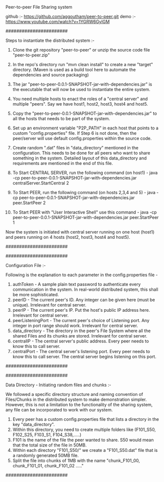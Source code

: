 Peer-to-peer File Sharing system

github :- https://github.com/aggoutham/peer-to-peer.git
demo :- https://www.youtube.com/watch?v=1YGRW6GylGM

#######################

Steps to instantiate the distributed system :-

1. Clone the git repository "peer-to-peer" or unzip the source code file "peer-to-peer.zip"

2. In the repo's directory run "mvn clean install" to create a new "target" directory.
(Maven is used as a build tool here to automate the dependencies and source packaging)

3. The jar "peer-to-peer-0.0.1-SNAPSHOT-jar-with-dependencies.jar" is the executable that will now be used to instantiate the entire system.

4. You need multiple hosts to enact the roles of a "central server" and multiple "peers". Say we have host1, host2, host3, host4 and host5.

5. Copy the "peer-to-peer-0.0.1-SNAPSHOT-jar-with-dependencies.jar" to all the hosts that needs to be part of the system.

6. Set up an environment variable "P2P_PATH" in each host that points to a custom "config.properties" file.
If Step 6 is not done, then the peer/server will use default config.properties within the source code.

7. Create random ".dat" files in "data_directory" mentioned in the configuration. This needs to be done for all peers who want to share something in the system.
Detailed layout of this data_directory and requirements are mentioned in the end of this file.

8. To Start CENTRAL SERVER, run the following command (on host1) -
java -cp peer-to-peer-0.0.1-SNAPSHOT-jar-with-dependencies.jar centralServer.StartCentral 2

9. To Start PEER, run the following command (on hosts 2,3,4 and 5) -
java -cp peer-to-peer-0.0.1-SNAPSHOT-jar-with-dependencies.jar peer.StartPeer 2

10. To Start PEER with "User Interactive Shell" use this command - 
java -cp peer-to-peer-0.0.1-SNAPSHOT-jar-with-dependencies.jar peer.StartPeer 1

Now the system is initiated with central server running on one host (host1) and peers running on 4 hosts (host2, host3, host4 and host5).

#######################


#######################

Configuration File :-

Following is the explanation to each parameter in the config.properties file -

1. authToken - A sample plain text password to authenticate every communication in the system. In real-world distributed system, this shall be more sophisticated.
2. peerID - The current peer's ID. Any integer can be given here (must be unique). Irrelevant for central server.
3. peerIP - The current peer's IP. Put the host's public IP address here. Irrelevant for central server.
4. peerListeningPort - The current peer's choice of Listening port. Any integer in port range should work. Irrelevant for central server.
5. data_directory - The directory in the peer's File System where all the shared Files and its chunks are stored. Irrelevant for central server.
6. centralIP - The central server's public address. Every peer needs to know this to call server.
7. centralPort - The central server's listening port. Every peer needs to know this to call server. The central server begins listening on this port.

#######################


#######################

Data Directory - Initiating random files and chunks :-

We followed a specific directory structure and naming convention of Files/Chunks in the distributed system to make demonstration simpler.
However, this is not a limitation to the functionality of the sharing system, any file can be incorporated to work with our system.

1. Every peer has a custom config.properties file that lists a directory in the key "data_directory".
2. Within this directory, you need to create multiple folders like (F101_S50, F102_S25, F103_S1, F104_S38,.....)
3. F101 is the name of the file the peer wanted to share. S50 would mean that the total size of the file in 50MB.
4. Within each directory "F101_S50/" we create a "F101_S50.dat" file that is a randomly generated 50MB file.
5. Split the file into chunks of 1MB with the name "chunk_F101_00, chunk_F101_01, chunk_F101_02 ....."

#######################




